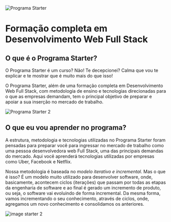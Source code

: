 <main>
            <img src="./images/starter.png" alt="Programa Starter" />
            <h1>Formação completa em Desenvolvimento Web Full Stack</h1>
            <section>
                <h2>O que é o Programa Starter?</h2>
                <p>
                    O Programa Starter é um curso? Não! Te decepcionei? Calma
                    que vou te explicar e te mostrar que é muito mais do que
                    isso!
                </p>
                <p>
                    O Programa Starter, além de uma formação completa em
                    Desenvolvimento Web Full Stack, com metodologia de ensino e
                    tecnologias direcionadas para o que as empresas demandam,
                    tem o principal objetivo de preparar e apoiar a sua inserção
                    no mercado de trabalho.
                </p>
                <img src="./images/starter1.png" alt="Programa Starter 2" />
            </section>
            <section>
                <h2>O que eu vou aprender no programa?</h2>
                <p>
                    A estrutura, metodologia e tecnologias utilizadas no
                    Programa Starter foram pensadas para preparar você para
                    ingressar no mercado de trabalho como uma pessoa
                    desenvolvedora web Full Stack, uma das principais demandas
                    do mercado. Aqui você aprenderá tecnologias utilizadas por
                    empresas como Uber, Facebook e Netflix.
                </p>
                <p>
                    Nossa metodologia é baseada no
                    <em>modelo iterativo e incremental</em>. Mas o que é isso? É
                    um modelo muito utilizado para desenvolver software, onde,
                    basicamente, acontecem ciclos (iterações) que passam por
                    todas as etapas da engenharia de software e ao final é
                    gerado um incremento de produto, ou seja, o software vai
                    evoluindo de forma incremental. Da mesma forma, vamos
                    incrementando o seu conhecimento, através de ciclos, onde,
                    agregamos um novo conhecimento e consolidamos os anteriores.
                </p>
                <img src="./images/starter2.png" alt="image starter 2" />
            </section>
        </main>
